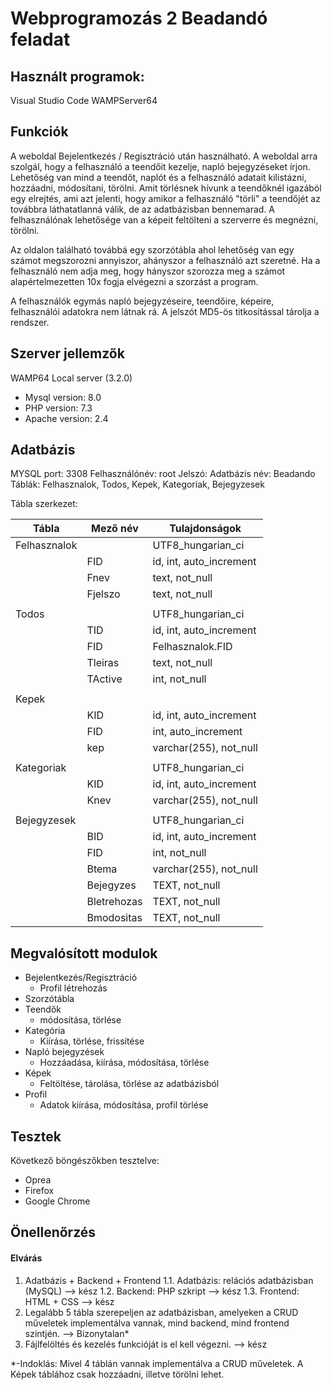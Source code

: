 # Webprogramozás 2 Beadandó feladat
## Használt programok:
Visual Studio Code
WAMPServer64
## Funkciók

A weboldal Bejelentkezés / Regisztráció után használható. A weboldal arra szolgál, hogy a felhasználó a teendőit kezelje, napló bejegyzéseket írjon. Lehetőség van mind a teendőt, naplót és a felhasználó adatait kilistázni, hozzáadni, módosítani, törölni. Amit törlésnek hívunk a teendőknél igazából egy elrejtés, ami azt jelenti, hogy amikor a felhasználó "törli" a teendőjét az továbbra láthatatlanná válik, de az adatbázisban bennemarad. A felhasználónak lehetősége van a képeit feltölteni a szerverre és megnézni, törölni.

Az oldalon található továbbá egy szorzótábla ahol lehetőség van egy számot megszorozni annyiszor, ahányszor a felhasználó azt szeretné. Ha a felhasználó nem adja meg, hogy hányszor szorozza meg a számot alapértelmezetten 10x fogja elvégezni a szorzást a program. 

A felhasználók egymás napló bejegyzéseire, teendőire, képeire, felhasználói adatokra nem látnak rá.
A jelszót MD5-ös titkosítással tárolja a rendszer.

## Szerver jellemzők
WAMP64 Local server (3.2.0)
  - Mysql version: 8.0
  - PHP version: 7.3
  - Apache version: 2.4

## Adatbázis
MYSQL port: 3308
Felhasználónév: root
Jelszó: 
Adatbázis név: Beadando
Táblák: Felhasznalok, Todos, Kepek, Kategoriak, Bejegyzesek

Tábla szerkezet: 

|Tábla|Mező név|Tulajdonságok|
|------------|--------|------------------------|
|Felhasznalok||UTF8_hungarian_ci|
||FID|id, int, auto_increment|
||Fnev|text, not_null|
||Fjelszo|text, not_null|
||||
|Todos| |UTF8_hungarian_ci|
||TID|id, int, auto_increment|
||FID|Felhasznalok.FID|
||Tleiras|text, not_null|
||TActive|int, not_null|
||||
|Kepek| | |
||KID|id, int, auto_increment|
||FID|int, auto_increment|
||kep|varchar(255), not_null|
||||
|Kategoriak| |UTF8_hungarian_ci|
||KID|id, int, auto_increment|
||Knev|varchar(255), not_null|
||||
|Bejegyzesek| |UTF8_hungarian_ci|
||BID|id, int, auto_increment|
||FID|int, not_null|
||Btema|varchar(255), not_null|
||Bejegyzes|TEXT, not_null|
||Bletrehozas|TEXT, not_null|
||Bmodositas|TEXT, not_null|

## Megvalósított modulok
- Bejelentkezés/Regisztráció
  - Profil létrehozás
- Szorzótábla
- Teendők
  -  módosítása, törlése
- Kategória
  - Kiírása, törlése, frissítése
- Napló bejegyzések
  - Hozzáadása, kiírása, módosítása, törlése
- Képek
  - Feltöltése, tárolása, törlése az adatbázisból
- Profil
  - Adatok kiírása, módosítása, profil törlése

## Tesztek
Következő böngészőkben tesztelve:
- Oprea
- Firefox
- Google Chrome

## Önellenőrzés
#### Elvárás
1. Adatbázis + Backend + Frontend
      1.1.  Adatbázis: relációs adatbázisban (MySQL) --> kész 
      1.2. Backend: PHP szkript --> kész
      1.3. Frontend: HTML + CSS --> kész
2. Legalább 5 tábla szerepeljen az adatbázisban, amelyeken a CRUD műveletek implementálva vannak, mind backend, mind frontend szintjén. --> Bizonytalan*
3. Fájlfelöltés és kezelés funkcióját is el kell végezni.  --> kész

*-Indoklás: Mivel 4 táblán vannak implementálva a CRUD műveletek. A Képek táblához csak hozzáadni, illetve törölni lehet.


